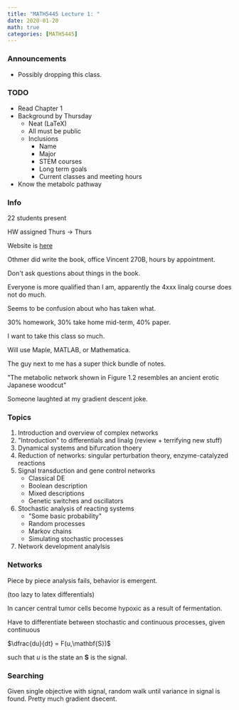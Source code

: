 ```yaml
---
title: "MATH5445 Lecture 1: "
date: 2020-01-20
math: true 
categories: [MATH5445]
---
```


### Announcements

- Possibly dropping this class.

### TODO

- Read Chapter 1
- Background by Thursday
    - Neat (LaTeX)
    - All must be public
    - Inclusions
        - Name
        - Major
        - STEM courses
        - Long term goals
        - Current classes and meeting hours
- Know the metabolc pathway

### Info

22 students present

HW assigned Thurs &rarr; Thurs

Website is [here](http://www-users.math.umn.edu/~othmer/5445/2020/)

Othmer did write the book, office Vincent 270B, hours by appointment.

Don't ask questions about things in the book.

Everyone is more qualified than I am, apparently the 4xxx linalg course does not do much.

Seems to be confusion about who has taken what.

30% homework, 30% take home mid-term, 40% paper.

I want to take this class so much.

Will use Maple, MATLAB, or Mathematica.

The guy next to me has a super thick bundle of notes.

"The metabolic network shown in Figure 1.2 resembles an ancient erotic Japanese woodcut"

Someone laughted at my gradient descent joke.

### Topics

1. Introduction and overview of complex networks
1. "Introduction" to differentials and linalg (review + terrifying new stuff)
1. Dynamical systems and bifurcation thoery
1. Reduction of networks: singular perturbation theory, enzyme-catalyzed reactions
1. Signal transduction and gene control networks
    - Classical DE
    - Boolean description
    - Mixed descriptions
    - Genetic switches and oscillators
1. Stochastic analysis of reacting systems
    - "Some basic probability"
    - Random processes
    - Markov chains
    - Simulating stochastic processes
1. Network development analylsis

### Networks

Piece by piece analysis fails, behavior is emergent.

(too lazy to latex differentials)

In cancer central tumor cells become hypoxic as a result of fermentation.

Have to differentiate between stochastic and continuous processes, given continuous 

$\dfrac{du}{dt} = F(u,\mathbf{S})$

such that $u$ is the state an $\mathbf{S}$ is the signal.

### Searching

Given single objective with signal, random walk until variance in signal is found. Pretty much gradient dsecent.

